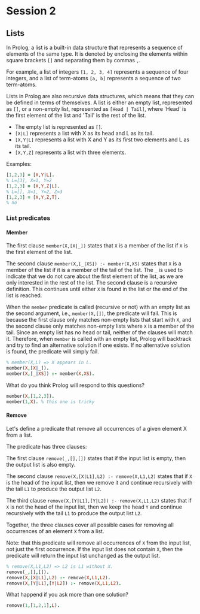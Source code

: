 # Session 2

## Lists

In Prolog, a list is a built-in data structure that represents a sequence of elements of the same type. It is denoted by enclosing the elements 
within square brackets `[]` and separating them by commas `,`.

For example, a list of integers `[1, 2, 3, 4]` represents a sequence of four integers, and a list of term-atoms `[a, b]` represents 
a sequence of two term-atoms.

Lists in Prolog are also recursive data structures, which means that they can be defined in terms of themselves. 
A list is either an empty list, represented as `[]`, or a non-empty list, represented as `[Head | Tail]`, where 'Head' is the first element 
of the list and 'Tail' is the rest of the list.

- The empty list is represented as `[]`.
- `[X|L]` represents a list with X as its head and L as its tail.
- `[X,Y|L]` represents a list with X and Y as its first two elements and L as its tail.
- `[X,Y,Z]` represents a list with three elements.

Examples:

```prolog
[1,2,3] = [X,Y|L].
% L=[3], X=1, Y=2
[1,2,3] = [X,Y,Z|L].
% L=[], X=1, Y=2, Z=3
[1,2,3] = [X,Y,Z,T].
% no
```

### List predicates

#### Member

The first clause `member(X,[X|_])` states that `X` is a member of the list if `X` is the first element of the list.

The second clause `member(X,[_|XS]) :- member(X,XS)` states that `X` is a member of the list if it is a member of the tail of the list. The `_` is used 
to indicate that we do not care about the first element of the list, as we are only interested in the rest of the list. The second clause is a recursive definition. This continues until either `X` is found in the list or the end of the list is reached. 

When the `member` predicate is called (recursive or not) with an empty list as the second argument, i.e., `member(X,[])`, the predicate will fail. This 
is because the first clause only matches non-empty lists that start with `X`, and the second clause only matches non-empty lists where `X` is a member 
of the tail. Since an empty list has no head or tail, neither of the clauses will match it. Therefore, when `member` is called with an empty list, Prolog will backtrack 
and try to find an alternative solution if one exists. If no alternative solution is found, the predicate will simply fail.

```prolog
% member(X,L) => X appears in L.
member(X,[X|_]).
member(X,[_|XS]) :- member(X,XS).
```

What do you think Prolog will respond to this questions?

```prolog
member(X,[1,2,3]).
member(1,X). % this one is tricky
```

#### Remove

Let's define a predicate that remove all occurrences of a given element X from a list.

The predicate has three clauses:

The first clause `remove(_,[],[])` states that if the input list is empty, then the output list is also empty.

The second clause `remove(X,[X|L1],L2) :- remove(X,L1,L2)` states that if `X` is the head of the input list, then we remove it and continue 
recursively with the tail `L1` to produce the output list `L2`.

The third clause `remove(X,[Y|L1],[Y|L2]) :- remove(X,L1,L2)` states that if `X` is not the head of the input list, then we keep the head `Y`
and continue recursively with the tail `L1` to produce the output list `L2`.

Together, the three clauses cover all possible cases for removing all occurrences of an element `X` from a list.

Note: that this predicate will remove all occurrences of `X` from the input list, not just the first occurrence. 
If the input list does not contain `X`, then the predicate will return the input list unchanged as the output list.

```prolog
% remove(X,L1,L2) => L2 is L1 without X.
remove(_,[],[]).
remove(X,[X|L1],L2) :- remove(X,L1,L2).
remove(X,[Y|L1],[Y|L2]) :- remove(X,L1,L2).
```
What happend if you ask more than one solution?

```prolog
remove(1,[1,2,1],L).
```

